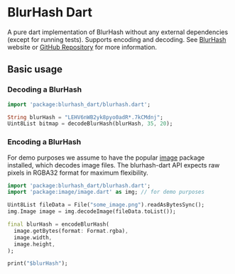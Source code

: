 # BlurHash Dart

A pure dart implementation of BlurHash without any external dependencies (except for
running tests). Supports encoding and decoding. See [BlurHash](https://blurha.sh/)
website or [GitHub Repository](https://github.com/woltapp/blurhash) for more
information.

## Basic usage

### Decoding a BlurHash

```dart
import 'package:blurhash_dart/blurhash.dart';

String blurHash = "LEHV6nWB2yk8pyo0adR*.7kCMdnj";
Uint8List bitmap = decodeBlurHash(blurHash, 35, 20);
```

### Encoding a BlurHash

For demo purposes we assume to have the popular [image](https://pub.dev/packages/image)
package installed, which decodes image files. The blurhash-dart API expects raw pixels
in RGBA32 format for maximum flexibility.

```dart
import 'package:blurhash_dart/blurhash.dart';
import 'package:image/image.dart' as img; // for demo purposes

Uint8List fileData = File("some_image.png").readAsBytesSync();
img.Image image = img.decodeImage(fileData.toList());

final blurHash = encodeBlurHash(
  image.getBytes(format: Format.rgba),
  image.width,
  image.height,
);

print("$blurHash");
```
